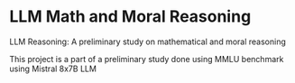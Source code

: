 # LLM Math and Moral Reasoning
LLM Reasoning: A preliminary study on mathematical and moral reasoning

This project is a part of a preliminary study done using MMLU benchmark using Mistral 8x7B LLM
